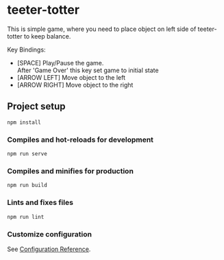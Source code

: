 # teeter-totter
This is simple game, where you need to place object on left side of teeter-totter to keep balance.

Key Bindings:
- [SPACE] Play/Pause the game.  
    After 'Game Over' this key set game to initial state
- [ARROW LEFT] Move object to the left
- [ARROW RIGHT] Move object to the right

## Project setup
```
npm install
```

### Compiles and hot-reloads for development
```
npm run serve
```

### Compiles and minifies for production
```
npm run build
```

### Lints and fixes files
```
npm run lint
```

### Customize configuration
See [Configuration Reference](https://cli.vuejs.org/config/).
